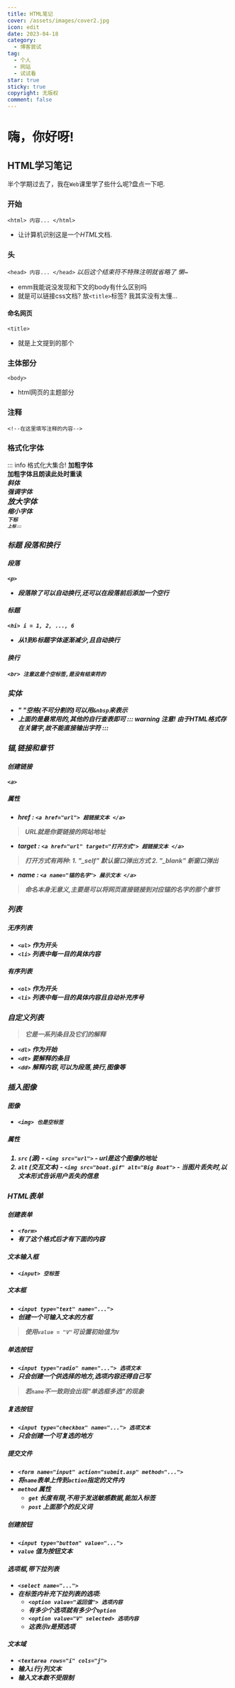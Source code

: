 ```yaml
---
title: HTML笔记
cover: /assets/images/cover2.jpg
icon: edit
date: 2023-04-18
category:
  - 博客尝试
tag:
  - 个人
  - 网站
  - 试试看
star: true
sticky: true
copyright: 无版权
comment: false
---
```


# 嗨，你好呀!

## HTML学习笔记
  半个学期过去了，我在`Web`课里学了些什么呢?盘点一下吧.
### 开始
  `<html> 内容... </html>`
  - 让计算机识别这是一个*HTML*文档.
### 头
  `<head> 内容... </head>`  *以后这个结束符不特殊注明就省略了 懒~*
  - emm我能说没发现和下文的body有什么区别吗
  - 就是可以链接css文档? 放`<title>`标签? 我其实没有太懂...
#### 命名网页
  `<title>`  
  - 就是上文提到的那个
### 主体部分
  `<body>`
  - html网页的主题部分
### 注释
  `<!--在这里填写注释的内容-->`
### 格式化字体
  ::: info 格式化大集合!
    <b> 加粗字体    
    <strong> 加粗字体且朗读此处时重读  
    <i> 斜体        
    <em> 强调字体  
    <big> 放大字体  
    <small> 缩小字体  
    <sub> 下标      
    <sup> 上标
  :::
### 标题 段落和换行
#### 段落
  `<p>`
  - 段落除了可以自动换行,还可以在段落前后添加一个空行
#### 标题
  `<hi> i = 1, 2, ..., 6`
  - 从1到6标题字体逐渐减少,且自动换行
#### 换行
  `<br> 注意这是个空标签,是没有结束符的`
### 实体
  - " "空格(不可分割的)可以用`&nbsp`来表示
  - 上面的是最常用的,其他的自行查表即可
  ::: warning 注意!
  由于HTML格式存在关键字,故不能直接输出字符
  :::
### 锚,链接和章节
#### 创建链接
  `<a>`
##### 属性
  - href : `<a href="url"> 超链接文本 </a>`  
  > URL就是你要链接的网站地址
  - target : `<a href="url" target="打开方式"> 超链接文本 </a>`
  > 打开方式有两种:
    1. "_self" 默认窗口弹出方式
    2. "_blank" 新窗口弹出
  - name : `<a name="锚的名字"> 展示文本 </a>`
  > 命名本身无意义,主要是可以将网页直接链接到对应锚的名字的那个章节
### 列表
#### 无序列表
  - `<ul>` 作为开头
  - `<li>` 列表中每一目的具体内容
#### 有序列表
  - `<ol>` 作为开头
  - `<li>` 列表中每一目的具体内容且自动补充序号
### 自定义列表
  > 它是一系列条目及它们的解释
  - `<dl>` 作为开始
  - `<dt>` 要解释的条目
  - `<dd>` 解释内容,可以为段落,换行,图像等
### 插入图像
#### 图像
  - `<img> 也是空标签`
##### 属性 
  1. `src` (源)
    - `<img src="url">`
    - url是这个图像的地址
  2. `alt` (交互文本)
    - `<img src="boat.gif" alt="Big Boat">`
    - 当图片丢失时,以文本形式告诉用户丢失的信息
### HTML表单
#### 创建表单
  - `<form>`
  - 有了这个格式后才有下面的内容
#### 文本输入框
  - `<input> 空标签`
##### 文本框
  - `<input type="text" name="...">`
  - 创建一个可输入文本的方框
  > 使用`value = "V"`可设置初始值为`V`
##### 单选按钮
  - `<input type="radio" name="..."> 选项文本`
  - 只会创建一个供选择的地方,选项内容还得自己写
  > 若`name`不一致则会出现"单选框多选"的现象
##### 复选按钮
  - `<input type="checkbox" name="..."> 选项文本`
  - 只会创建一个可复选的地方
##### 提交文件
  - `<form name="input" action="submit.asp" method="...">`
  - 将`name`表单上传到`action`指定的文件内
  - `method` 属性
    - `get` 长度有限,不用于发送敏感数据,能加入标签
    - `post` 上面那个的反义词
##### 创建按钮
  - `<input type="button" value="...">`
  - `value` 值为按钮文本
#### 选项框,带下拉列表
  - `<select name="...">`
  - 在标签内补充下拉列表的选项:
    - `<option value="返回值"> 选项内容`
    - 有多少个选项就有多少个`option`
    - `<option value="V" selected> 选项内容`
    - 这表示`V`是预选项
#### 文本域
  - `<textarea rows="i" cols="j">`
  - 输入`i`行`j`列文本
  - 输入文本数不受限制